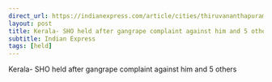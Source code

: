 ```yaml
---
direct_url: https://indianexpress.com/article/cities/thiruvananthapuram/kerala-sho-held-after-gangrape-complaint-against-him-and-5-others-8266722/
layout: post
title: Kerala- SHO held after gangrape complaint against him and 5 others
subtitle: Indian Express
tags: [held]
---
```


Kerala- SHO held after gangrape complaint against him and 5 others